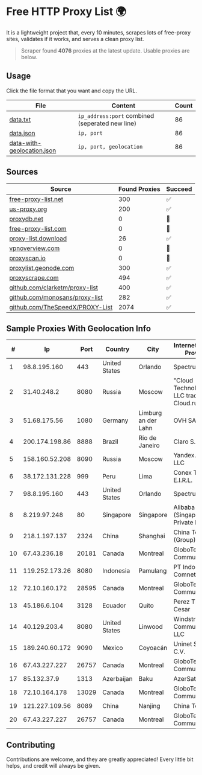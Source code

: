 
# Free HTTP Proxy List 🌍

It is a lightweight project that, every 10 minutes, scrapes lots of free-proxy sites, validates if it works, and serves a clean proxy list.


> Scraper found **4076** proxies at the latest update. Usable proxies are below.

## Usage

Click the file format that you want and copy the URL.


|File|Content|Count|
|----|-------|-----|
|[data.txt](https://raw.githubusercontent.com/themiralay/Proxy-List-World/master/data.txt)|`ip_address:port` combined (seperated new line)|86|
|[data.json](https://raw.githubusercontent.com/themiralay/Proxy-List-World/master/data.json)|`ip, port`|86|
|[data-with-geolocation.json](https://raw.githubusercontent.com/themiralay/Proxy-List-World/master/data-with-geolocation.json)|`ip, port, geolocation`|86|

## Sources

|Source|Found Proxies|Succeed|
|------|-------------|-------|
|[free-proxy-list.net](https://free-proxy-list.net)|300|✅|
|[us-proxy.org](https://www.us-proxy.org)|200|✅|
|[proxydb.net](http://proxydb.net)|0|🚫|
|[free-proxy-list.com](https://free-proxy-list.com/?page=&port=&type%5B%5D=http&type%5B%5D=https&up_time=0&search=Search)|0|🚫|
|[proxy-list.download](https://www.proxy-list.download/HTTP)|26|✅|
|[vpnoverview.com](https://vpnoverview.com/privacy/anonymous-browsing/free-proxy-servers)|0|🚫|
|[proxyscan.io](https://www.proxyscan.io)|0|🚫|
|[proxylist.geonode.com](https://proxylist.geonode.com/api/proxy-list?limit=300&page=1&sort_by=lastChecked&sort_type=desc&protocols=http,https)|300|✅|
|[proxyscrape.com](https://api.proxyscrape.com/v2/?request=displayproxies&protocol=http&timeout=10000&country=all&ssl=all&anonymity=all)|494|✅|
|[github.com/clarketm/proxy-list](https://raw.githubusercontent.com/clarketm/proxy-list/master/proxy-list-raw.txt)|400|✅|
|[github.com/monosans/proxy-list](https://raw.githubusercontent.com/monosans/proxy-list/main/proxies/http.txt)|282|✅|
|[github.com/TheSpeedX/PROXY-List](https://raw.githubusercontent.com/TheSpeedX/PROXY-List/master/http.txt)|2074|✅|


## Sample Proxies With Geolocation Info

|#|Ip|Port|Country|City|Internet Service Provider|
|-|--|----|-------|----|-------------------------|
|1|98.8.195.160|443|United States|Orlando|Spectrum|
|2|31.40.248.2|8080|Russia|Moscow|"Cloud Technologies" LLC trading as Cloud.ru|
|3|51.68.175.56|1080|Germany|Limburg an der Lahn|OVH SAS|
|4|200.174.198.86|8888|Brazil|Rio de Janeiro|Claro S.A|
|5|158.160.52.208|8090|Russia|Moscow|Yandex.Cloud LLC|
|6|38.172.131.228|999|Peru|Lima|Conex TV E.I.R.L.|
|7|98.8.195.160|443|United States|Orlando|Spectrum|
|8|8.219.97.248|80|Singapore|Singapore|Alibaba Cloud (Singapore) Private Limited|
|9|218.1.197.137|2324|China|Shanghai|China Telecom (Group)|
|10|67.43.236.18|20181|Canada|Montreal|GloboTech Communications|
|11|119.252.173.26|8080|Indonesia|Pamulang|PT Indonesia Comnets Plus|
|12|72.10.160.172|28595|Canada|Montreal|GloboTech Communications|
|13|45.186.6.104|3128|Ecuador|Quito|Perez Tito Julio Cesar|
|14|40.129.203.4|8080|United States|Linwood|Windstream Communications LLC|
|15|189.240.60.172|9090|Mexico|Coyoacán|Uninet S.A. de C.V.|
|16|67.43.227.227|26757|Canada|Montreal|GloboTech Communications|
|17|85.132.37.9|1313|Azerbaijan|Baku|AzerSat|
|18|72.10.164.178|13029|Canada|Montreal|GloboTech Communications|
|19|121.227.109.56|8089|China|Nanjing|China Telecom|
|20|67.43.227.227|26757|Canada|Montreal|GloboTech Communications|



## Contributing

Contributions are welcome, and they are greatly appreciated! Every
little bit helps, and credit will always be given.


